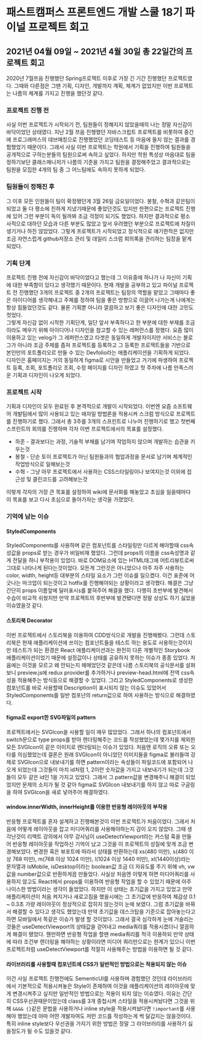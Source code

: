 # 패스트캠퍼스 프론트엔드 개발 스쿨 18기 파이널 프로젝트 회고

## 2021년 04월 09일 ~ 2021년 4월 30일 총 22일간의 프로젝트 회고
2020년 7월쯔음 진행했던 Spring프로젝트 이후로 가장 긴 기간 진행했던 프로젝트였다. 그때와 다른점은 그땐 기획, 디자인, 개발까지 계획, 체계가 없었지만 이번 프로젝트는 나름의 체계를 가지고 진행을 했던것 같다.  

### 프로젝트 진행 전
사실 이번 프로젝트가 시작되기 전, 팀원들이 정해지지 않았을때의 나는 정말 자신감이 바닥이었던 상태였다. 지난 2월 쯔음 진행했던 자바스크립트 프로젝트를 비롯하여 중간에 프로그래머스의 데브매칭으로 진행했었던 코딩테스트 등 마음에 들지 않는 결과를 경험했었기 때문이다. 그래서 사실 이번 프로젝트는 학원에서 기획을 진행하여 팀원들을 공개적으로 구하는분들의 팀원으로써 속하고 싶었다. 하지만 학원 특성상 마음대로 팀을 정하기보단 클래스매니저가 나름의 기준을 가지고 팀원을 결정해주었고 결과적으로는 팀원을 모집한 4개의 팀 중 그 어느팀에도 속하지 못하게 되었다. 

### 팀원들이 정해진 후
그 이후 모든 인원들이 팀이 확정됐던게 3월 26일 금요일이었다. 봉철, 수혁과 같은팀이 되었고 둘 다 평소에 친하게 지냈기때문에 좋았던것도 있지만 한편으로는 프로젝트 진행에 있어 그런 부분이 독이 될까봐 조금 걱정이 되기도 했었다. 하지만 결과적으로 평소 사적으로 대하던 모습과 다른 부분도 많았고 앞서 우려했던 부분으로 프로젝트에 차질이 생기거나 하진 않았었다. 그렇게 프로젝트가 시작되었고 정식적으로 얘기한적은 없지만 조금 자연스럽게 github저장소 관리 및 데일리 스크럼 회의록을 관리하는 팀장을 맡게 되었다.

### 기획 단계
프로젝트 진행 전에 자신감이 바닥이었다고 했는데 그 이유중에 하나가 나 자신이 기획에 대한 부족함이 있다고 생각했기 때문이다. 현재 개발을 공부하고 있고 파이널 프로젝트 전 진행했던 3개의 프로젝트 중 2개의 프로젝트는 팀장의 역할을 맡았고 그때마다 좋은 아이디어를 생각해내고 주제를 정하여 팀을 좋은 방향으로 이끌어 나가는게 나에게는 항상 힘들었던것도 같다. 물론 기획뿐 아니라 깔끔하고 보기 좋은 디자인에 대한 고민도 컷었다.  
그렇게 자신감 없이 시작한 기획단계, 일단 앞서 부족하다고 한 부분에 대한 부재를 조금이라도 메우기 위해 아이디어나 디자인을 참고할 수 있는 레퍼런스를 정했다. 요즘 많이 이용하고 있는 velog가 그 레퍼런스였고 타겟은 동일하게 개발자이지만 서비스는 블로그가 아니라 조금 주제를 좁혀 프로젝트를 등록하고 그 등록한 프로젝트들을 기반으로 본인만의 포트폴리오르 만들 수 있는 Devfolio라는 애플리케이션을 기획하게 되었다. 디자인은 홈페이지는 거의 동일하게 figma로 시안을 만들었고 거기에 파생하여 프로젝트 등록, 조회, 포트폴리오 조회, 수정 페이지를 디자인 하였고 첫 주차에 나름 만족스러운 기획과 디자인이 나오게 되었다.

### 프로젝트 시작
기획과 디자인이 모두 완료된 후 본격적으로 개발이 시작되었다. 이번엔 요즘 소프트웨어 개발팀에서 많이 사용되고 있는 애자일 방법론을 적용시켜 스크럼 방식으로 프로젝트를 진행하기로 했다. 그래서 총 3주를 3개의 스프린트로 나누어 진행하기로 했고 첫번째 스프린트의 회의를 진행하며 각자 이번 프로젝트에서의 목표를 설정했다.

- 하준 - 결과보다는 과정, 기술적 부채를 남기며 작업하지 않으며 개발하는 습관을 키우는것
- 봉철 - 단순 토이 프로젝트가 아닌 팀원들과의 협업과정을 문서로 남기며 체계적인 작업방식으로 일해보는것
- 수혁 - 그냥 아무 프로젝트에서 사용하는 CSS스타일링이나 보여지는것 이외에 접근성 및 클린코드를 고려해보는것

이렇게 각자의 가장 큰 목표를 설정하여 wiki에 문서화를 해놓았고 초심을 잃을때마다 이 목표를 보고 다시 초심으로 돌아가자는 생각을 가졌었다. 

### 기억에 남는 이슈

#### StyledComponents
StyledComponents를 사용하며 같은 컴포넌트를 스타일링만 다르게 해야할때 css속성값을 props로 받는 경우가 비일비재 했었다. 그런데 props의 이름을 css속성명과 같게 전달을 하니 부작용이 있었다. 바로 DOM요소에 있는 HTML태그에 어트리뷰트로써 그대로 나타나게 된다는것이었다. 모든게 그런것은 아니었으나 아주 자주 사용하는 color, width, height등 대부분의 스타일 요소가 그런 이슈를 일으켰다. 이건 표준에 어긋나는 마크업이 되는것이고 hotfix를 진행해야되는 상황이라고 생각했다. 해결은 그냥 간단히 props 이름앞에 달러표시`$`를 붙혀주어 해결을 했다. 다행히 초반부에 발견해서 수습이 비교적 쉬웠지만 만약 프로젝트의 후반부에 발견됐다면 정말 상상도 하기 싫었을 이슈였을것 같다.

#### 스토리북 Decorator
이번 프로젝트에서 스토리북을 이용하여 CDD방식으로 개발을 진행해봤다. 그런데 스토리북은 현재 애플리케이션에 쓰이는 컴포넌트들을 테스트 하는 용도로 사용하는것이지만 테스트가 되는 환경은 React 애플리케이션과는 완전히 다른 개별적인 Storybook 애플리케이션이었기 때문에 설정값이나 상태를 공유하지 못하는 이슈가 종종 있었다. 처음에는 이것을 모르고 왜 안되는지 헤매었던것 같은데 나름 스토리북의 공식문서를 살펴보니 preview.js에 redux provider를 추가하거나 preview-head.html에 전역 css속성을 적용해주는 방식등으로 해결할 수 있었다. 그리고 StyledComponents로 생성한 컴포넌트를 바로 사용할때 Description이 표시되지 않는 이슈도 있었어서 StyledComponents를 일반 컴포넌의 return값으로 하여 사용하는 방식으로 해결하였다.

#### figma로 export한 SVG파일의 pattern
프로젝트에서는 SVGIcon을 사용할 일이 매우 많았었다. 그래서 하나의 컴포넌트에서 switch문으로 type props를 받아 렌더링해주는 코드를 작성했었는데 몇가지를 제외한 모든 SVGIcon이 같은 이미지로 렌더링되는 이슈가 있었다. 처음엔 로직의 오류 또는 오타를 의심했었는데 결론은 원래 SVGIcon이 아니었던 이미지들을 figma로 불러들여 강제로 SVGIcon으로 내보내기를 하면 pattern이라는 속성들이 파일코드에 포함되어 나오게 되었는데 그것들이 마치 id처럼 1, 2이런 숫자값을 가지고 내보내기가 되는데 그것들이 모두 같은 id인 1을 가지고 있었다. 그래서 그 pattern값을 변경해주니 해결이 되었었지만 문제의 소지가 될 것 같아 figma로 SVGIcon 내보내기를 하지 않고 따로 구글링을 하여 SVGIcon을 새로 넣어주어 해결하였다.

#### window.innerWidth, innerHeight를 이용한 반응형 레이아웃의 부작용
반응형 프로젝트를 혼자 설계하고 진행해본것이 이번 프로젝트가 처음이었다. 그래서 처음에 어떻게 레이아웃을 잡고 미디어쿼리를 사용해야하는지 감이 오지 않았다. 그때 생각난것이 리액트 강의에서 야무 강사님이 useDetectViewport라는 커스텀 훅을 만들어 반응형 레이아웃을 작업하신 기억이 났고 그것을 이 프로젝트의 성질에 맞게 조금 변경해보았다. 변경한 훅은 뷰포트에 따라서 상태를 반환하는데 xs(480 미만), s(480 이상 768 미만), m(768 이상 1024 미만), l(1024 이상 1440 미만), xl(1440이상)라는 문자열과 isMobile, isDesktop이라는 boolean값 조금 더 자유도를 주기 위해 vh, vw값을 number값으로 반환하게끔 만들었다. 사실상 처음엔 이렇게 하면 미디어쿼리를 사용하지 않고도 React에서 props를 이용하여 반응형 작업을 할 수 있었기 때문에 아주 나이스한 방법이라는 생각이 들었었다. 하지만 이 상태는 초기값을 가지고 있었고 만약 애플리케이션이 처음 켜지거나 새로고침을 했을시에는 그 초기값에 반응하여 체감상 0.1 ~ 0.3초 가량 레이아웃이 정상적으로 잡히지 않는것이 눈에 보였다. 그럼 초기값을 바꿔서 해결할 수 있다고 생각도 했었는데 만약 초기값을 데스크탑을 기준으로 잡아놓는다고 하면 모바일에서 똑같은 이슈가 발생 할 것이었다. 그래서 결국 심각하게 눈에 거슬리는것들은 useDetectViewport의 상태값을 걷어내고 media쿼리를 적용시켰더니 깔끔하게 해결이 됐었다. 웬만하면 반응형 작업을 할땐 media쿼리를 적극 이용하되 만약 상태에 따라 조건부 렌더링을 해야하는 상황이라면 미디어 쿼리만으로는 한계가 있으니 이번 프로젝트처럼 useDetectViewport를 적절히 사용해주는 방법을 이용하면 될 것 같다.

#### 라이브러리를 사용할때 컴포넌트에 CSS가 일반적인 방법으로는 적용되지 않는 이슈
이건 사실 프로젝트 진행전에도 SementicUI를 사용하며 경험했던 것인데 라이브러리에서 기본적으로 적용시켜놓은 Style이 존재하여 이것을 애플리케이션의 레이아웃에 맞게 변경시켜주고 싶지만 일반적인 방법으로는 적용이 되지 않는 이슈였다. 이유는 간단히 CSS우선권때문이었는데 class를 3개 중첩시켜 스타일을 적용시켜놨다면 그것을 위해 `&&&& {}`같은 문법을 사용하거나 inline style을 적용시켜놨다면 `!important`를 사용해야 했었는데 아마 어떤 개발자여도 저런 코드를 작성하는게 썩 달갑지는 않을것이다. 특히 inline style보다 우선권을 가지기 위한 방법은 정말 그 라이브러리를 사용하기 싫을정도가 될 수도 있을것 같다. 

